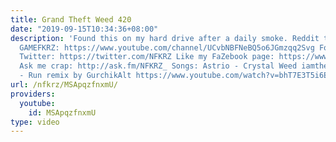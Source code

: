 ```yaml
---
title: Grand Theft Weed 420
date: "2019-09-15T10:34:36+08:00"
description: 'Found this on my hard drive after a daily smoke. Reddit thread: http://www.reddit.com/r/montageparodies/comments/338zvb/grand_theft_weed_420/
  GAMEFKRZ: https://www.youtube.com/channel/UCvbNBFNeBQ5o6JGmzqq2Svg Follow me on
  Twitter: https://twitter.com/NFKRZ Like my FaZebook page: https://www.facebook.com/NFKRZ1
  Ask me crap: http://ask.fm/NFKRZ_ Songs: Astrio - Crystal Weed iamthekidyouknowwhatimean
  - Run remix by GurchikAlt https://www.youtube.com/watch?v=bhT7E3T5i6E'
url: /nfkrz/MSApqzfnxmU/
providers:
  youtube:
    id: MSApqzfnxmU
type: video
---
```

